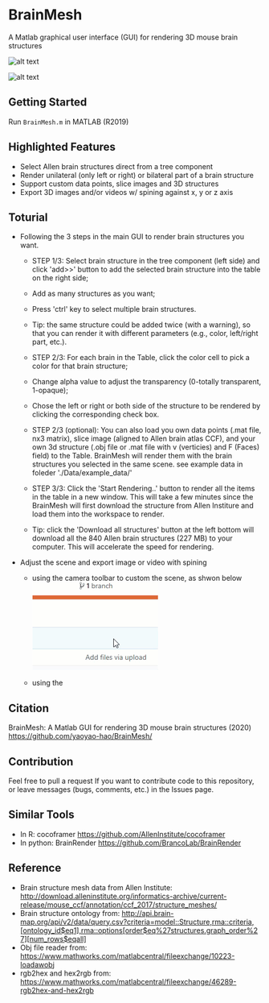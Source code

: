 # BrainMesh

A Matlab graphical user interface (GUI) for rendering 3D mouse brain structures

![alt text](https://github.com/yaoyao-hao/BrainMesh/blob/master/docs/media/maingu.png)

![alt text](https://github.com/yaoyao-hao/BrainMesh/blob/master/docs/media/spn.gif)

## Getting Started
Run ```BrainMesh.m``` in MATLAB (R2019)
## Highlighted Features
* Select Allen brain structures direct from a tree component
* Render unilateral (only left or right) or bilateral part of a brain structure
* Support custom data points, slice images and 3D structures
* Export 3D images and/or videos w/ spining against x, y or z axis
## Toturial
* Following the 3 steps in the main GUI to render brain structures you want.

  - STEP 1/3: Select brain structure in the tree component (left side) and click 'add>>' button to add the selected brain structure into the table on the right side; 
  - Add as many structures as you want; 
  - Press 'ctrl' key to select multiple brain structures. 
  - Tip: the same structure could be added twice (with a warning), so that you can render it with different parameters (e.g., color, left/right part, etc.).
  
  
  - STEP 2/3: For each brain in the Table, click the color cell to pick a color for that brain structure; 
  - Change alpha value to adjust the transparency (0-totally transparent, 1-opaque); 
  - Chose the left or right or both side of the structure to be rendered by clicking the corresponding check box.
  
  
  - STEP 2/3 (optional): You can also load you own data points (.mat file, nx3 matrix), slice image (aligned to Allen brain atlas CCF), and your own 3d structure (.obj file or .mat file with v (verticies) and F (Faces) field) to the Table. BrainMesh will render them with the brain structures you selected in the same scene. see example data in foleder './Data/example_data/'
  
  
  - STEP 3/3: Click the 'Start Rendering..' button to render all the items in the table in a new window. This will take a few minutes since the BrainMesh will first download the structure from Allen Institure and load them into the workspace to render. 
  - Tip: click the 'Download all structures' button at the left bottom will download all the 840 Allen brain structures (227 MB) to your computer. This will accelerate the speed for rendering.
  
  
* Adjust the scene and export image or video with spining
  - using the camera toolbar to custom the scene, as shwon below
  ![alt text](https://github.com/yaoyao-hao/BrainMesh/blob/master/2020-02-03_17-37-59.gif)
  
  - using the 

## Citation
BrainMesh: A Matlab GUI for rendering 3D mouse brain structures (2020) https://github.com/yaoyao-hao/BrainMesh/
## Contribution
Feel free to pull a request If you want to contribute code to this repository, or leave messages (bugs, comments, etc.) in the Issues page.
## Similar Tools
* In R: cocoframer https://github.com/AllenInstitute/cocoframer
* In python: BrainRender https://github.com/BrancoLab/BrainRender
## Reference
* Brain structure mesh data from Allen Institute: http://download.alleninstitute.org/informatics-archive/current-release/mouse_ccf/annotation/ccf_2017/structure_meshes/
* Brain structure ontology from: http://api.brain-map.org/api/v2/data/query.csv?criteria=model::Structure,rma::criteria,[ontology_id$eq1],rma::options[order$eq%27structures.graph_order%27][num_rows$eqall]
* Obj file reader from: https://www.mathworks.com/matlabcentral/fileexchange/10223-loadawobj 
* rgb2hex and hex2rgb from: https://www.mathworks.com/matlabcentral/fileexchange/46289-rgb2hex-and-hex2rgb
